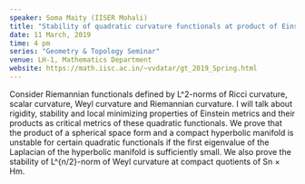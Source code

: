 ```yaml
---
speaker: Soma Maity (IISER Mohali)
title: "Stability of quadratic curvature functionals at product of Einstein manifolds"
date: 11 March, 2019
time: 4 pm
series: "Geometry & Topology Seminar"
venue: LH-1, Mathematics Department
website: https://math.iisc.ac.in/~vvdatar/gt_2019_Spring.html
---
```


Consider Riemannian functionals defined by L^2-norms of Ricci curvature, scalar curvature, Weyl curvature and 
Riemannian curvature.  I will talk about rigidity, stability and local minimizing properties of Einstein metrics 
and their products as critical metrics of these quadratic functionals.  We prove that the product of a spherical 
space form and a compact hyperbolic manifold is unstable for certain  quadratic  functionals  if  the  first eigenvalue
of  the  Laplacian  of  the  hyperbolic  manifold  is sufficiently small.  We also prove the stability of L^{n/2}-norm of Weyl curvature at compact quotients of Sn × Hm.
